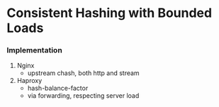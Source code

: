 # Consistent Hashing with Bounded Loads

### Implementation
1. Nginx
    * upstream chash, both http and stream
2. Haproxy
    * hash-balance-factor
    * via forwarding, respecting server load

